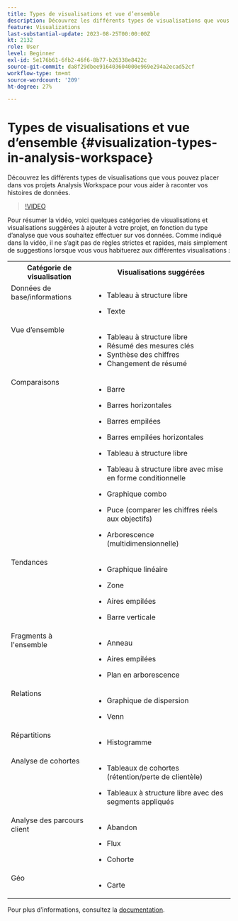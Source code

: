 ```yaml
---
title: Types de visualisations et vue d’ensemble
description: Découvrez les différents types de visualisations que vous pouvez placer dans vos projets Analysis Workspace pour vous aider à raconter vos histoires de données.
feature: Visualizations
last-substantial-update: 2023-08-25T00:00:00Z
kt: 2132
role: User
level: Beginner
exl-id: 5e176b61-6fb2-46f6-8b77-b26338e8422c
source-git-commit: da8f29dbee916403604000e969e294a2ecad52cf
workflow-type: tm+mt
source-wordcount: '209'
ht-degree: 27%

---
```


# Types de visualisations et vue d’ensemble {#visualization-types-in-analysis-workspace}

Découvrez les différents types de visualisations que vous pouvez placer dans vos projets Analysis Workspace pour vous aider à raconter vos histoires de données.

>[!VIDEO](https://video.tv.adobe.com/v/37592/?quality=12&learn=on&captions=fre_fr)

Pour résumer la vidéo, voici quelques catégories de visualisations et visualisations suggérées à ajouter à votre projet, en fonction du type d’analyse que vous souhaitez effectuer sur vos données. Comme indiqué dans la vidéo, il ne s’agit pas de règles strictes et rapides, mais simplement de suggestions lorsque vous vous habituerez aux différentes visualisations :

<table style="max-width: 1214px;">
<tr>
    <th>
        Catégorie de visualisation
    </th>
    <th>
        Visualisations suggérées
    </th>
</tr>
<tr>
  <td style="vertical-align: top;">Données de base/informations
  </td>

<td style="vertical-align: top;">

* Tableau à structure libre
* Texte

  </td>
</tr>
<tr>
  <td style="vertical-align: top;">Vue d’ensemble
  </td>

<td style="vertical-align: top;">

* Tableau à structure libre
* Résumé des mesures clés
* Synthèse des chiffres
* Changement de résumé

</td>
</tr>
<tr>
  <td style="vertical-align: top;">Comparaisons
  </td>

<td style="vertical-align: top;">

* Barre
* Barres horizontales
* Barres empilées
* Barres empilées horizontales
* Tableau à structure libre
* Tableau à structure libre avec mise en forme conditionnelle
* Graphique combo
* Puce (comparer les chiffres réels aux objectifs)
* Arborescence (multidimensionnelle)

  </td>
</tr>
<tr>
  <td style="vertical-align: top;">Tendances
  </td>

<td style="vertical-align: top;">

* Graphique linéaire
* Zone
* Aires empilées
* Barre verticale

  </td>
</tr>
<tr>
  <td style="vertical-align: top;">Fragments à l'ensemble
  </td>

<td style="vertical-align: top;">

* Anneau
* Aires empilées
* Plan en arborescence

  </td>
</tr>
<tr>
  <td style="vertical-align: top;">Relations
  </td>

<td style="vertical-align: top;">

* Graphique de dispersion
* Venn

  </td>
</tr>
<tr>
  <td style="vertical-align: top;">Répartitions
  </td>

<td style="vertical-align: top;">

* Histogramme

  </td>
</tr>
<tr>
  <td style="vertical-align: top;">Analyse de cohortes
  </td>

<td style="vertical-align: top;">

* Tableaux de cohortes (rétention/perte de clientèle)
* Tableaux à structure libre avec des segments appliqués

  </td>
</tr>
<tr>
  <td style="vertical-align: top;">Analyse des parcours client
  </td>

<td style="vertical-align: top;">

* Abandon
* Flux
* Cohorte

  </td>
</tr>
<tr>
  <td style="vertical-align: top;">Géo
  </td>

<td style="vertical-align: top;">

* Carte

  </td>
</tr>


</table>

Pour plus d’informations, consultez la [documentation](https://experienceleague.adobe.com/docs/analytics/analyze/analysis-workspace/visualizations/freeform-analysis-visualizations.html?lang=fr).
